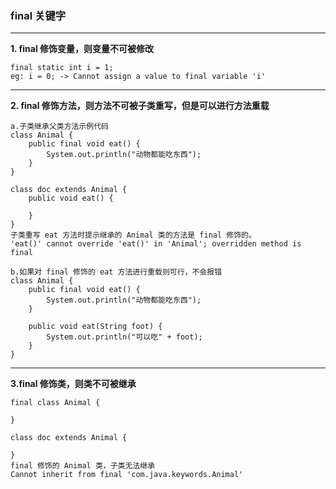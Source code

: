 ### final 关键字

---
**1. final 修饰变量，则变量不可被修改**

    final static int i = 1;
    eg: i = 0; -> Cannot assign a value to final variable 'i'
---    
**2. final 修饰方法，则方法不可被子类重写，但是可以进行方法重载**

    a.子类继承父类方法示例代码
    class Animal {
        public final void eat() {
            System.out.println("动物都能吃东西");
        }
    }
    
    class doc extends Animal {
        public void eat() {
    
        }
    } 
    子类重写 eat 方法时提示继承的 Animal 类的方法是 final 修饰的。
    'eat()' cannot override 'eat()' in 'Animal'; overridden method is final
    
    b.如果对 final 修饰的 eat 方法进行重载则可行，不会报错
    class Animal {
        public final void eat() {
            System.out.println("动物都能吃东西");
        }
        
        public void eat(String foot) {
            System.out.println("可以吃" + foot);
        }
    }
 ---
 **3.final 修饰类，则类不可被继承**
    
    final class Animal {
        
    }
    
    class doc extends Animal {
    
    }
    final 修饰的 Animal 类，子类无法继承
    Cannot inherit from final 'com.java.keywords.Animal'